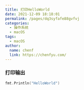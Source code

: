 ```yaml
---
title: 打印HelloWorld
date: 2021-12-09 18:18:01
permalink: /pages/dq3syfafe88gvfvj
categories:
  - 操作系统
  - macOS
tags: 
  - macOS
author:
  name: chenf
  link: https://chenfyu.com/
---
```



### 打印输出
```go
fmt.Println("HelloWorld")
```